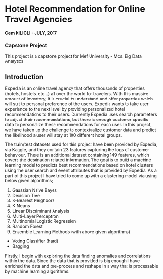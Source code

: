 # Hotel Recommendation for Online Travel Agencies
**Cem KILICLI - JULY, 2017**
### Capstone Project
This project is a capstone project for Mef University - Mcs. Big Data Analytics


## Introduction
Expedia is an online travel agency that offers thousands of properties (hotels, hostels, etc...) all over the world for travelers. With this massive amount of inventory, it is crucial to understand and offer properties which will suit to personal preference of the users. Expedia wants to take user experience to the next level by providing personalized hotel recommendations to their users. Currently Expedia uses search parameters to adjust their recommendations, but there is enough customer specific data to personalize these recommendations for each user. In this project, we have taken up the challenge to contextualize customer data and predict the likelihood a user will stay at 100 different hotel groups.

The train/test datasets used for this project have been provided by Expedia, via Kaggle, and they contain 23 features capturing the logs of customer behaviour. There is an additional dataset containing 149 features, which covers the destination related information. The goal is to build a machine learning model to predicts best recommendations based on hotel clusters using the user search and event attributes that is provided by Expedia. As a part of this project I have tried to come up with a clustering model via using below given algorithms;

1.	Gaussian Naive Bayes
2.	Decision Tree
3.	K-Nearest Neighbors
4.	K Means
5.	Linear Discriminant Analysis
6.	Multi-Layer Perceptron
7.	Multinomial Logistic Regression
8.	Random Forest
9.	Ensemble Learning Methods (with above given algorithms)
 -	Voting Classifier (hard)
 -	Bagging

Firstly, I begin with exploring the data finding anomalies and correlations within the data. Since the data that is provided is big enough I have enriched the data and pre-process and reshape in a way that is processable by machine learning algorithms.
